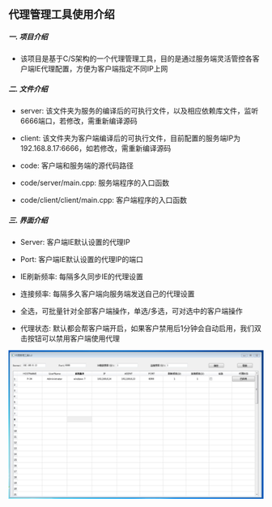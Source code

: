 ## 代理管理工具使用介绍

##### 一. 项目介绍

- 该项目是基于C/S架构的一个代理管理工具，目的是通过服务端灵活管控各客户端IE代理配置，方便为客户端指定不同IP上网

##### 二. 文件介绍

- server: 该文件夹为服务的编译后的可执行文件，以及相应依赖库文件，监听6666端口，若修改，需重新编译源码

- client: 该文件夹为客户端编译后的可执行文件，目前配置的服务端IP为192.168.8.17:6666，如若修改，需重新编译源码

- code: 客户端和服务端的源代码路径

- code/server/main.cpp: 服务端程序的入口函数

- code/client/client/main.cpp: 客户端程序的入口函数

##### 三. 界面介绍

- Server: 客户端IE默认设置的代理IP

- Port: 客户端IE默认设置的代理IP的端口

- IE刷新频率: 每隔多久同步IE的代理设置

- 连接频率: 每隔多久客户端向服务端发送自己的代理设置

- 全选，可批量针对全部客户端操作，单选/多选，可对选中的客户端操作

- 代理状态: 默认都会帮客户端开启，如果客户禁用后1分钟会自动启用，我们双击按钮可以禁用客户端使用代理

![1.PNG](/img/pic.png)
